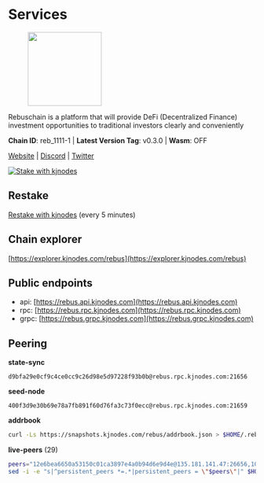 # Services

<figure><img src="https://raw.githubusercontent.com/kj89/testnet_manuals/main/pingpub/logos/rebus.png" width="150" alt=""><figcaption></figcaption></figure>

Rebuschain is a platform that will provide DeFi (Decentralized Finance)  investment opportunities to traditional investors clearly and conveniently

**Chain ID**: reb_1111-1 | **Latest Version Tag**: v0.3.0 | **Wasm**: OFF

[Website](https://www.rebuschain.com) | [Discord](https://discord.gg/rebuschain) | [Twitter](https://twitter.com/RebusChain)

[![Stake with kjnodes](https://i.ibb.co/cr44Q8j/button-stake-with-kjnodes.png)](https://restake.app/rebus/rebusvaloper1vndzy8y55ylgpmmsc34uy8rm6kqlml6ffs9lrv)

## Restake

[Restake with kjnodes](https://restake.app/rebus/rebusvaloper1vndzy8y55ylgpmmsc34uy8rm6kqlml6ffs9lrv) (every 5 minutes)
## Chain explorer
[https://explorer.kjnodes.com/rebus](https://explorer.kjnodes.com/rebus)

## Public endpoints

* api: [https://rebus.api.kjnodes.com](https://rebus.api.kjnodes.com)
* rpc: [https://rebus.rpc.kjnodes.com](https://rebus.rpc.kjnodes.com)
* grpc: [https://rebus.grpc.kjnodes.com](https://rebus.grpc.kjnodes.com)

## Peering

**state-sync**

```text
d9bfa29e0cf9c4ce0cc9c26d98e5d97228f93b0b@rebus.rpc.kjnodes.com:21656
```

**seed-node**

```text
400f3d9e30b69e78a7fb891f60d76fa3c73f0ecc@rebus.rpc.kjnodes.com:21659
```

**addrbook**
```bash
curl -Ls https://snapshots.kjnodes.com/rebus/addrbook.json > $HOME/.rebusd/config/addrbook.json
```

**live-peers** (29)
```bash
peers="12e6bea6650a53150c01ca3897e4a0b94d6e9d4e@135.181.141.47:26656,10eb2d456219ea712c696251ddf231bbec6d987c@65.109.37.58:15656,afdd27b58e851dcbb8c98c0e3191a0d8bfbcd3ae@65.108.41.252:26656,641b33b0e909630868133820605edf2b4ba4969a@65.109.49.109:26656,5f29f14fe3dd7e1d86caa4d344e67ee81c32255f@65.109.37.228:26656,1fcb45323f9045707c0c344a60d7cb906008cfaf@65.109.80.176:26656,d3a8fdbe6776fc71998fa893abcd634461b52b19@65.109.92.241:40106,4a4d2e7070e05ad6c13628d2f191d96172659452@65.109.65.210:40656,e056318da91e77585f496333040e00e12f6941d1@51.83.97.166:26656,b212d5740b2e11e54f56b072dc13b6134650cfb5@169.155.168.16:26656,c126eed9cfede7802d78f570fec8175835309a73@141.95.127.146:26656,8f023504e27873141164b6fbf1c4b788ff8d533b@159.69.200.24:26656,3e319c765b7b48d518a2e3218efc317234b81681@142.132.159.188:26656,237bfc05da5f8cabee00f148995333f37186d232@164.68.121.101:26656,b1b08fe470551dca6d6631fb1bfabb814f6c1aec@54.37.129.164:54556,241c83e7a6ff769d66be0c4848db44cdcac8b4b0@192.99.62.83:26656,ae67d4c37632435e0d5f27041f50af20d227bdc2@93.170.72.118:21656,89ded0a3987d22e46b756fead439e2a4d25f23cb@185.144.99.30:26656,cd71aa366822800a2aa7051fae69127f78b3f203@188.165.225.226:26656,b1dcbb37514fbe215be54079e71aa39dac7fd0ae@64.5.123.203:26656,bb2a7dc81b9bd0e017409a2bbb71b12bb899e743@178.63.22.117:26656,17779ded6b3dc2f31d6c6f40cc6f07d802753ba7@78.47.153.128:26656,ad116a3f497ebb37ac14226c22a1483237a224ac@65.108.229.102:23656,92245ff5c7a4b293d2f0c7f9afca0ddad2e0fb52@65.108.244.178:26656,faf349e185255c4aa2786da4f8ac70ea13849db0@169.155.45.128:26656,275d2614d24c8ac015a7712702fcb99cef67ef67@65.108.124.219:29656,ebc4d27be0c87f537b44250c2e22ad349dc59fb6@158.69.116.134:26656,f4ad005ee8ec25508c498294e9e83d81b188ea49@185.248.24.16:21656,d9bfa29e0cf9c4ce0cc9c26d98e5d97228f93b0b@65.109.88.38:21656"
sed -i -e "s|^persistent_peers *=.*|persistent_peers = \"$peers\"|" $HOME/.rebusd/config/config.toml
```
